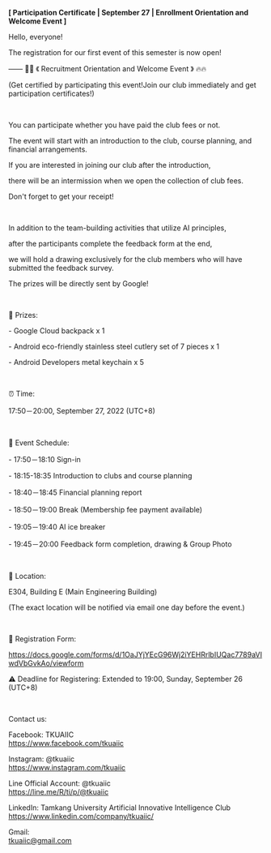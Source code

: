 **[ Participation Certificate | September 27 | Enrollment Orientation and Welcome Event ]**

Hello, everyone!

The registration for our first event of this semester is now open!

—— 🍬🍬 《 Recruitment Orientation and Welcome Event 》 🔥🔥

(Get certified by participating this event!Join our club immediately and get participation certificates!)

&nbsp;

You can participate whether you have paid the club fees or not.

The event will start with an introduction to the club, course planning, and financial arrangements.

If you are interested in joining our club after the introduction,

there will be an intermission when we open the collection of club fees.

Don't forget to get your receipt!

&nbsp;

In addition to the team-building activities that utilize AI principles,

after the participants complete the feedback form at the end,

we will hold a drawing exclusively for the club members who will have submitted the feedback survey.

The prizes will be directly sent by Google!

&nbsp;

🎁 Prizes:

\- Google Cloud backpack x 1

\- Android eco-friendly stainless steel cutlery set of 7 pieces x 1

\- Android Developers metal keychain x 5

&nbsp;

⏰ Time:

17:50－20:00, September 27, 2022 (UTC+8)

&nbsp;

🧾 Event Schedule:

\- 17:50－18:10 Sign-in

\- 18:15-18:35 Introduction to clubs and course planning

\- 18:40－18:45 Financial planning report

\- 18:50－19:00 Break (Membership fee payment available)

\- 19:05－19:40 AI ice breaker

\- 19:45－20:00 Feedback form completion, drawing & Group Photo

&nbsp;

📍 Location:

E304, Building E (Main Engineering Building)

(The exact location will be notified via email one day before the event.)

&nbsp;

🔗 Registration Form:

https://docs.google.com/forms/d/1OaJYjYEcG96Wj2iYEHRrlbIUQac7789aVIwdVbGvkAo/viewform

⚠️ Deadline for Registering: Extended to 19:00, Sunday, September 26 (UTC+8)

&nbsp;

Contact us:

Facebook: TKUAIIC <br />https://www.facebook.com/tkuaiic

Instagram: @tkuaiic <br />https://www.instagram.com/tkuaiic

Line Official Account: @tkuaiic <br />https://line.me/R/ti/p/@tkuaiic

LinkedIn: Tamkang University Artificial Innovative Intelligence Club <br />https://www.linkedin.com/company/tkuaiic/

Gmail: <br />tkuaiic@gmail.com
